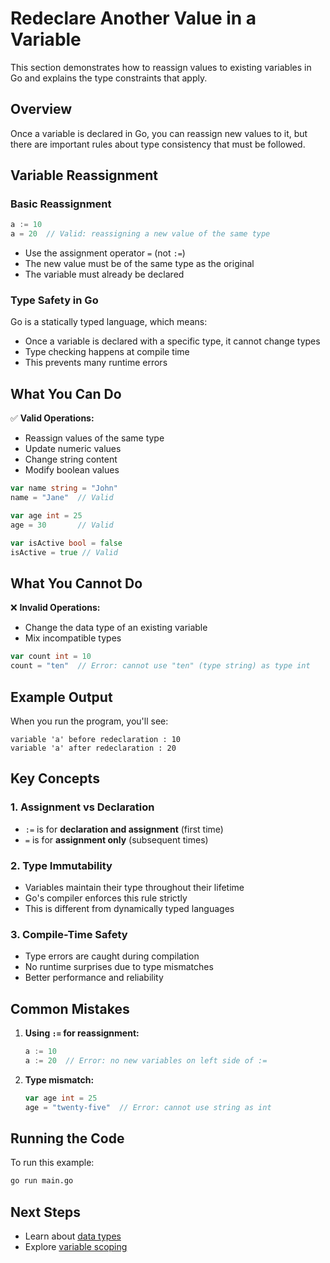 # Redeclare Another Value in a Variable

This section demonstrates how to reassign values to existing variables in Go and explains the type constraints that apply.

## Overview

Once a variable is declared in Go, you can reassign new values to it, but there are important rules about type consistency that must be followed.

## Variable Reassignment

### Basic Reassignment
```go
a := 10
a = 20  // Valid: reassigning a new value of the same type
```

- Use the assignment operator `=` (not `:=`)
- The new value must be of the same type as the original
- The variable must already be declared

### Type Safety in Go

Go is a statically typed language, which means:
- Once a variable is declared with a specific type, it cannot change types
- Type checking happens at compile time
- This prevents many runtime errors

## What You Can Do

✅ **Valid Operations:**
- Reassign values of the same type
- Update numeric values
- Change string content
- Modify boolean values

```go
var name string = "John"
name = "Jane"  // Valid

var age int = 25
age = 30       // Valid

var isActive bool = false
isActive = true // Valid
```

## What You Cannot Do

❌ **Invalid Operations:**
- Change the data type of an existing variable
- Mix incompatible types

```go
var count int = 10
count = "ten"  // Error: cannot use "ten" (type string) as type int
```

## Example Output

When you run the program, you'll see:

```
variable 'a' before redeclaration : 10
variable 'a' after redeclaration : 20
```

## Key Concepts

### 1. Assignment vs Declaration
- `:=` is for **declaration and assignment** (first time)
- `=` is for **assignment only** (subsequent times)

### 2. Type Immutability
- Variables maintain their type throughout their lifetime
- Go's compiler enforces this rule strictly
- This is different from dynamically typed languages

### 3. Compile-Time Safety
- Type errors are caught during compilation
- No runtime surprises due to type mismatches
- Better performance and reliability

## Common Mistakes

1. **Using `:=` for reassignment:**
   ```go
   a := 10
   a := 20  // Error: no new variables on left side of :=
   ```

2. **Type mismatch:**
   ```go
   var age int = 25
   age = "twenty-five"  // Error: cannot use string as int
   ```

## Running the Code

To run this example:

```bash
go run main.go
```

## Next Steps

- Learn about [data types](../../b.%20data%20types/)
- Explore [variable scoping](../i.%20declare%20and%20initialize%20variables/)
